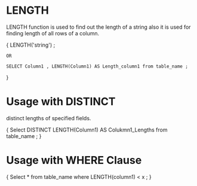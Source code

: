 # LENGTH

LENGTH function is used to find out the length of a string
also it is used for finding length of all rows of a column.

{
    LENGTH('string') ;

    OR

    SELECT Column1 , LENGTH(Column1) AS Length_column1 from table_name ;
}

# Usage with DISTINCT

distinct lengths of specified fields.

{
    Select DISTINCT LENGTH(Column1) AS Colukmn1_Lengths from table_name ;
}

# Usage with WHERE Clause

{
    Select * from table_name where LENGTH(column1) < x ;
}